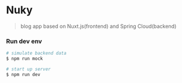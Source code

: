 # Nuky

> blog app based on Nuxt.js(frontend) and Spring Cloud(backend)

### Run dev env

``` bash
# simulate backend data
$ npm run mock

# start up server
$ npm run dev
```
